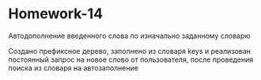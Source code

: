 # Homework-14
Автодополнение введенного слова по изначально заданному словарю

Создано префиксное дерево, заполнено из словаря keys и реализован постоянный запрос на новое слово от пользователя, после проведения поиска из словаря на автозаполнение
